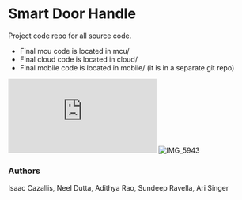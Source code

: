 # Smart Door Handle
Project code repo for all source code.

- Final mcu code is located in mcu/
- Final cloud code is located in cloud/
- Final mobile code is located in mobile/ (it is in a separate git repo)
  
![EECS 473 Poster.pdf](https://github.com/ajsinger1/eecs473-smart-door/files/13720463/EECS.473.Poster.pdf)
![IMG_5943](https://github.com/ajsinger1/eecs473-smart-door/assets/26032169/17bf65bb-72b8-4ad0-a556-5478e4f4b4de)


### Authors
Isaac Cazallis, Neel Dutta, Adithya Rao, Sundeep Ravella, Ari Singer
